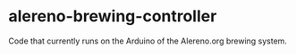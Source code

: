 # alereno-brewing-controller
Code that currently runs on the Arduino of the Alereno.org brewing system.
